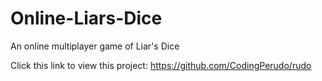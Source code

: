 # Online-Liars-Dice
An online multiplayer game of Liar's Dice

Click this link to view this project: https://github.com/CodingPerudo/rudo
